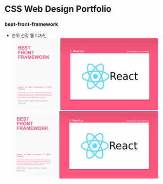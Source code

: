 # CSS Web Design Portfolio
### best-front-framework
* 순위 선정 웹 디자인
![best-front-img](./img/best-front.PNG)
![best-front-gif](./img/best-front.gif)
  